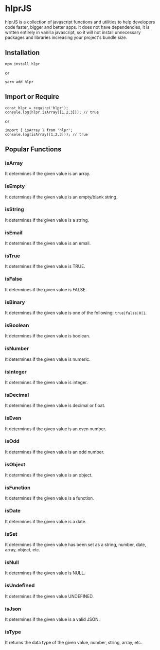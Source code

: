 # hlprJS

hlprJS is a collection of javascript functions and utilities to help developers code faster, bigger and better apps. It does not have dependencies, it is written entirely in vanilla javascript, so it will not install unnecessary packages and libraries increasing your project's bundle size.

## Installation

`npm install hlpr`

or

`yarn add hlpr`

## Import or Require

```
const hlpr = require('hlpr');
console.log(hlpr.isArray([1,2,3])); // true
```

or

```
import { isArray } from 'hlpr';
console.log(isArray([1,2,3])); // true
```

## Popular Functions

### isArray

It determines if the given value is an array.

### isEmpty

It determines if the given value is an empty/blank string.

### isString

It determines if the given value is a string.

### isEmail

It determines if the given value is an email.

### isTrue

It determines if the given value is TRUE.

### isFalse

It determines if the given value is FALSE.

### isBinary

It determines if the given value is one of the following: `true|false|0|1`.

### isBoolean

It determines if the given value is boolean.

### isNumber

It determines if the given value is numeric.

### isInteger

It determines if the given value is integer.

### isDecimal

It determines if the given value is decimal or float.

### isEven

It determines if the given value is an even number.

### isOdd

It determines if the given value is an odd number.

### isObject

It determines if the given value is an object.

### isFunction

It determines if the given value is a function.

### isDate

It determines if the given value is a date.

### isSet

It determines if the given value has been set as a string, number, date, array, object, etc.

### isNull

It determines if the given value is NULL.

### isUndefined

It determines if the given value UNDEFINED.

### isJson

It determines if the given value is a valid JSON.

### isType

It returns the data type of the given value, number, string, array, etc.

